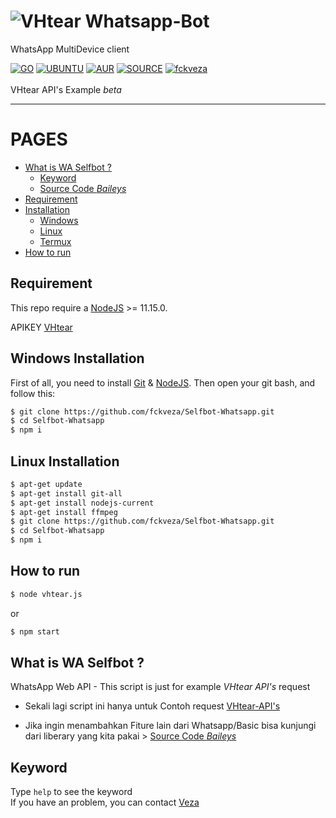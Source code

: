 
# ![VHtear](https://vhtear.com/static/assets/img/brand/favicon.ico) Whatsapp-Bot

WhatsApp MultiDevice client

[![GO](https://img.shields.io/badge/golang-v1.17-blue)](https://go.dev/) [![UBUNTU](https://img.shields.io/badge/ubuntu-v21.10-orange)](https://releases.ubuntu.com/impish/) [![AUR](https://img.shields.io/aur/license/yaourt.svg)](https://github.com/fckveza/Whatsapp-Bot/blob/main/LICENSE) [![SOURCE](https://img.shields.io/badge/tulir-2.2208.14-lightgrey)](https://github.com/tulir/whatsmeow) [![fckveza](https://img.shields.io/badge/WA-ME.svg)](https://wa.me/6281238552767) <br><br>
VHtear API's Example *beta*

----

PAGES
=====

- [What is WA Selfbot ?](#what-is-wa-selfbot-)
    - [Keyword](#keyword)
    - [Source Code *Baileys*](https://github.com/adiwajshing/Baileys)
- [Requirement](#requirement)
- [Installation](#)
    - [Windows](#windows-installation)
    - [Linux](#linux-installation)
    - [Termux](#linux-installation)
- [How to run](#how-to-run)

## Requirement

This repo require a [NodeJS](https://nodejs.org/) >= 11.15.0.

APIKEY [VHtear](https://wa.me/6281238552767)

## Windows Installation

First of all, you need to install [Git](https://git-scm.com/download/win) & [NodeJS](https://nodejs.org/). Then open your git bash, and follow this:<br>
```sh
$ git clone https://github.com/fckveza/Selfbot-Whatsapp.git
$ cd Selfbot-Whatsapp
$ npm i
```

## Linux Installation

```sh
$ apt-get update
$ apt-get install git-all
$ apt-get install nodejs-current
$ apt-get install ffmpeg
$ git clone https://github.com/fckveza/Selfbot-Whatsapp.git
$ cd Selfbot-Whatsapp
$ npm i
```

## How to run

```sh
$ node vhtear.js
```
or<br>
```sh
$ npm start
```

## What is WA Selfbot ?

WhatsApp Web API - This script is just for example *VHtear API's* request 

- Sekali lagi script ini hanya untuk Contoh request [VHtear-API's](https://vhtear.com)

- Jika ingin menambahkan Fiture lain dari Whatsapp/Basic bisa kunjungi dari liberary yang kita pakai > [Source Code *Baileys*](https://github.com/adiwajshing/Baileys)

## Keyword

Type `help` to see the keyword
<br>
If you have an problem, you can contact [Veza](https://wa.me/6281238552767)

